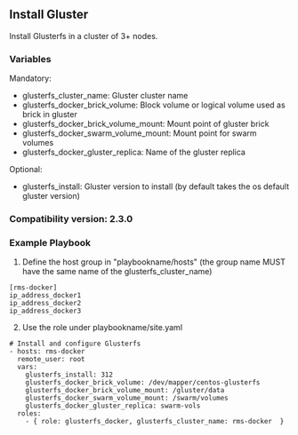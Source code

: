 ## Install Gluster

Install Glusterfs in a cluster of 3+ nodes.

### Variables

Mandatory:
- glusterfs_cluster_name: Gluster cluster name
- glusterfs_docker_brick_volume: Block volume or logical volume used as brick in gluster
- glusterfs_docker_brick_volume_mount: Mount point of gluster brick
- glusterfs_docker_swarm_volume_mount: Mount point for swarm volumes
- glusterfs_docker_gluster_replica: Name of the gluster replica

Optional:
- glusterfs_install: Gluster version to install (by default takes the os default gluster version)

### Compatibility version: 2.3.0

### Example Playbook

1) Define the host group in "playbookname/hosts" (the group name MUST have the same name of the glusterfs_cluster_name)
```
[rms-docker]
ip_address_docker1
ip_address_docker2
ip_address_docker3
```

2) Use the role under playbookname/site.yaml
```
# Install and configure Glusterfs
- hosts: rms-docker
  remote_user: root
  vars:
    glusterfs_install: 312
    glusterfs_docker_brick_volume: /dev/mapper/centos-glusterfs
    glusterfs_docker_brick_volume_mount: /gluster/data
    glusterfs_docker_swarm_volume_mount: /swarm/volumes
    glusterfs_docker_gluster_replica: swarm-vols
  roles:
    - { role: glusterfs_docker, glusterfs_cluster_name: rms-docker  }
```
